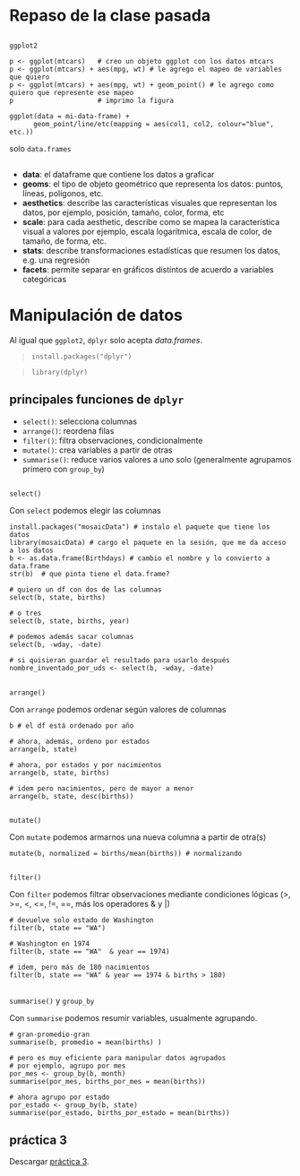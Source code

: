 

# Repaso de la clase pasada


## 

`ggplot2`

    p <- ggplot(mtcars)   # creo un objeto ggplot con los datos mtcars
    p <- ggplot(mtcars) + aes(mpg, wt) # le agrego el mapeo de variables que quiero
    p <- ggplot(mtcars) + aes(mpg, wt) + geom_point() # le agrego como quiero que represente ese mapeo
    p                     # imprimo la figura

    ggplot(data = mi-data-frame) + 
          geom_point/line/etc(mapping = aes(col1, col2, colour="blue", etc.))

<span class="underline">solo</span> `data.frames`


## 

 <ul class="smallfont">
<li><b>data</b>: el dataframe que contiene los datos a graficar</li>
<li><b>geoms</b>: el tipo de objeto geométrico que representa los datos: puntos, líneas, polígonos, etc.</li>
<li><b>aesthetics</b>: describe las características visuales que representan los datos,  por ejemplo, posición, tamaño, color, forma, etc </li>
<li><b>scale</b>: para cada aesthetic, describe como se mapea la característica visual a valores
 por ejemplo, escala logarítmica, escala de color, de tamaño, de forma, etc.</li>
<li><b>stats</b>: describe transformaciones estadísticas que resumen los datos, e.g. una regresión  </li>
<li><b>facets</b>: permite separar en gráficos distintos de acuerdo a variables categóricas</li>
 </ul>


# Manipulación de datos

Al igual que `ggplot2`, `dplyr` solo acepta *data.frames*.

> `install.packages("dplyr")`

> `library(dplyr)`


## principales funciones de `dplyr`

-   `select()`: selecciona columnas
-   `arrange()`: reordena filas
-   `filter()`: filtra observaciones, condicionalmente
-   `mutate()`: crea variables a partir de otras
-   `summarise()`: reduce varios valores a uno solo
    (generalmente agrupamos primero con `group_by`)


## 

`select()`

Con `select` podemos elegir las columnas

    install.packages("mosaicData") # instalo el paquete que tiene los datos
    library(mosaicData) # cargo el paquete en la sesión, que me da acceso a los datos
    b <- as.data.frame(Birthdays) # cambio el nombre y lo convierto a data.frame
    str(b)  # que pinta tiene el data.frame?
    
    # quiero un df con dos de las columnas
    select(b, state, births) 
    
    # o tres
    select(b, state, births, year) 
    
    # podemos además sacar columnas
    select(b, -wday, -date) 
    
    # si quisieran guardar el resultado para usarlo después
    nombre_inventado_por_uds <- select(b, -wday, -date) 


## 

`arrange()`

Con `arrange` podemos ordenar según valores de columnas

    b # el df está ordenado por año
    
    # ahora, además, ordeno por estados
    arrange(b, state) 
    
    # ahora, por estados y por nacimientos
    arrange(b, state, births)
    
    # idem pero nacimientos, pero de mayor a menor
    arrange(b, state, desc(births))


## 

`mutate()`

Con `mutate` podemos armarnos una nueva columna a partir de otra(s)

    mutate(b, normalized = births/mean(births)) # normalizando


## 

`filter()`

Con `filter` podemos filtrar observaciones mediante condiciones lógicas
(>, >=, <, <=, !=, ==, más los operadores & y |)

    
    # devuelve solo estado de Washington
    filter(b, state == "WA") 
    
    # Washington en 1974
    filter(b, state == "WA"  & year == 1974) 
    
    # idem, pero más de 180 nacimientos 
    filter(b, state == "WA" & year == 1974 & births > 180) 


## 

`summarise()` y `group_by`

Con `summarise` podemos resumir variables, usualmente agrupando. 

    # gran-promedio-gran
    summarise(b, promedio = mean(births) ) 
    
    # pero es muy eficiente para manipular datos agrupados
    # por ejemplo, agrupo por mes
    por_mes <- group_by(b, month)
    summarise(por_mes, births_por_mes = mean(births))
    
    # ahora agrupo por estado
    por_estado <- group_by(b, state)
    summarise(por_estado, births_por_estado = mean(births))


## práctica 3

Descargar [práctica 3](https://r-lectures.github.io/assets/R2019-practice-3-v977g624ly.pdf).

